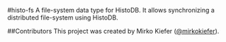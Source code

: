 #histo-fs
A file-system data type for HistoDB.
It allows synchronizing a distributed file-system using HistoDB.

##Contributors
This project was created by Mirko Kiefer ([@mirkokiefer](https://github.com/mirkokiefer)).
